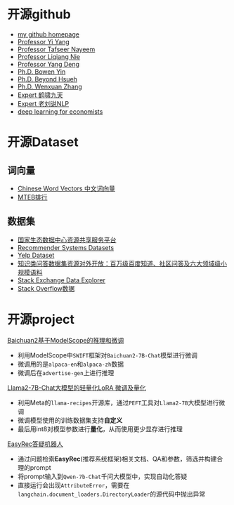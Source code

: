 # 开源github

- [my github homepage](https://windbd.github.io/)
- [Professor Yi Yang](https://yya518.github.io/)  
- [Professor Tafseer Nayeem](https://tafseer-nayeem.github.io/)
- [Professor Liqiang Nie](https://liqiangnie.github.io/)
- [Professor Yang Deng](https://dengyang17.github.io/)
- [Ph.D. Bowen Yin](https://bowenyinis.github.io/)
- [Ph.D. Beyond Hsueh](https://amourwaltz.github.io/)
- [Ph.D. Wenxuan Zhang](https://isakzhang.github.io/)
- [Expert 鹤啸九天](https://wqw547243068.github.io/)  
- [Expert 老刘说NLP](https://liuhuanyong.github.io/)  
- [deep learning for economists](https://econdl.github.io/)

# 开源Dataset
## 词向量
- [Chinese Word Vectors 中文词向量](https://github.com/Embedding/Chinese-Word-Vectors)
- [MTEB排行](https://huggingface.co/spaces/mteb/leaderboard)
## 数据集
- [国家生态数据中心资源共享服务平台](http://www.nesdc.org.cn/)
- [Recommender Systems Datasets](https://cseweb.ucsd.edu//~jmcauley/datasets.html)
- [Yelp Dataset](https://www.yelp.com/dataset)
- [知识类问答数据集资源对外开放：百万级百度知道、社区问答及六大领域级小规模语料](https://mp.weixin.qq.com/s/j8-4Z2bGgvvv_WSmPcJbsw)
- [Stack Exchange Data Explorer](https://data.stackexchange.com/)
- [Stack Overflow数据](https://archive.org/download/stackexchange)
# 开源project
[Baichuan2基于ModelScope的推理和微调](https://pai.console.aliyun.com/#/dsw-gallery/preview/deepLearning/nlp/baichuan2_modelscope)
- 利用ModelScope中`SWIFT`框架对`Baichuan2-7B-Chat`模型进行微调
- 微调用的是`alpaca-en`和`alpaca-zh`数据
- 微调后在`advertise-gen`上进行推理
  
[Llama2-7B-Chat大模型的轻量化LoRA 微调及量化](https://pai.console.aliyun.com/#/dsw-gallery/preview/deepLearning/nlp/llama2_lora)
- 利用Meta的`llama-recipes`开源库，通过`PEFT`工具对`Llama2-7B`大模型进行微调
- 微调模型使用的训练数据集支持**自定义**
- 最后用int8对模型参数进行**量化**，从而使用更少显存进行推理
  
[EasyRec答疑机器人](https://pai.console.aliyun.com/#/dsw-gallery/preview/aigcHackathon/EasyrecQaRobot)
  - 通过问题检索**EasyRec**(推荐系统框架)相关文档、QA和参数，筛选并构建合理的prompt
  - 将prompt输入到`Qwen-7b-Chat`千问大模型中，实现自动化答疑
  - 直接运行会出现`AttributeError`，需要在`langchain.document_loaders.DirectoryLoader`的源代码中抛出异常
